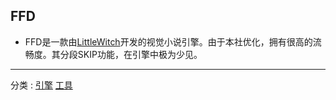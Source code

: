 ## FFD

+ FFD是一款由[LittleWitch](http://www.littlewitch.jp)开发的视觉小说引擎。由于本社优化，拥有很高的流畅度。其分段SKIP功能，在引擎中极为少见。

---
分类 : [引擎](/分类/引擎.md) [工具](/分类/工具.md)